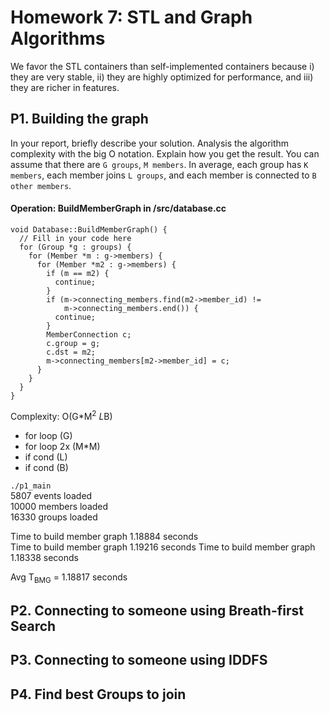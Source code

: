 # Homework 7: STL and Graph Algorithms

We favor the STL containers than self-implemented containers because
i) they are very stable, ii) they are highly optimized for performance, and 
iii) they are richer in features.

## P1. Building the graph

In your report, briefly describe your solution. Analysis the algorithm complexity
with the big O notation. Explain how you get the result. You can assume that there
are `G groups`, `M members`. In average, each group has `K members`, each member
joins `L groups`, and each member is connected to `B other members`.

#### Operation: BuildMemberGraph in /src/database.cc

    void Database::BuildMemberGraph() {
      // Fill in your code here
      for (Group *g : groups) {
        for (Member *m : g->members) {
          for (Member *m2 : g->members) {
            if (m == m2) {
              continue;
            }
            if (m->connecting_members.find(m2->member_id) != 
                m->connecting_members.end()) {
              continue;
            }
            MemberConnection c;
            c.group = g;
            c.dst = m2;
            m->connecting_members[m2->member_id] = c;
          }
        }
      }
    }
    
Complexity: O(G*M<sup>2</sup> *L*B)  

* for loop (G)  
* for loop 2x (M*M)  
* if cond (L)  
* if cond (B)  
  
`./p1_main`  
5807 events loaded  
10000 members loaded  
16330 groups loaded  

Time to build member graph 1.18884 seconds  
Time to build member graph 1.19216 seconds
Time to build member graph 1.18338 seconds
  
Avg T<sub>BMG</sub> = 1.18817 seconds  

## P2. Connecting to someone using Breath-first Search



## P3. Connecting to someone using IDDFS

## P4. Find best Groups to join